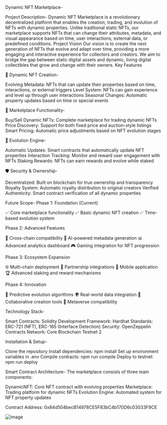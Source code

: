  Dynamic NFT Marketplace- 


Project Description-
Dynamic NFT Marketplace is a revolutionary decentralized platform that enables the creation, trading, and evolution of NFTs with dynamic properties. Unlike traditional static NFTs, our marketplace supports NFTs that can change their attributes, metadata, and visual appearance based on time, user interactions, external data, or predefined conditions.
Project Vision
Our vision is to create the next generation of NFTs that evolve and adapt over time, providing a more engaging and interactive experience for collectors and creators. We aim to bridge the gap between static digital assets and dynamic, living digital collectibles that grow and change with their owners.
Key Features

🌟 Dynamic NFT Creation-

Evolving Metadata: NFTs that can update their properties based on time, interactions, or external triggers
Level System: NFTs can gain experience and level up through user interactions
Seasonal Changes: Automatic property updates based on time or special events

🛒 Marketplace Functionality-

Buy/Sell Dynamic NFTs: Complete marketplace for trading dynamic NFTs
Price Discovery: Support for both fixed price and auction-style listings
Smart Pricing: Automatic price adjustments based on NFT evolution stages

🔄 Evolution Engine-

Automatic Updates: Smart contracts that automatically update NFT properties
Interaction Tracking: Monitor and reward user engagement with NFTs
Staking Rewards: NFTs can earn rewards and evolve while staked

🛡️ Security & Ownership-

Decentralized: Built on blockchain for true ownership and transparency
Royalty System: Automatic royalty distribution to original creators
Verified Authenticity: Smart contract verification of all dynamic properties

Future Scope-
Phase 1: Foundation (Current)

✅ Core marketplace functionality
✅ Basic dynamic NFT creation
✅ Time-based evolution system

Phase 2: Advanced Features

🔄 Cross-chain compatibility
🤖 AI-powered metadata generation
📊 Advanced analytics dashboard
🎮 Gaming integration for NFT progression

Phase 3: Ecosystem Expansion

🌐 Multi-chain deployment
🤝 Partnership integrations
📱 Mobile application
🏆 Advanced staking and reward mechanisms

Phase 4: Innovation

🔮 Predictive evolution algorithms
🌍 Real-world data integration
🎨 Collaborative creation tools
🚀 Metaverse compatibility

Technology Stack-

Smart Contracts: Solidity
Development Framework: Hardhat
Standards: ERC-721 (NFT), ERC-165 (Interface Detection)
Security: OpenZeppelin Contracts
Network: Core Blockchain Testnet 2

Installation & Setup-

Clone the repository
Install dependencies: npm install
Set up environment variables in .env
Compile contracts: npm run compile
Deploy to testnet: npm run deploy

Smart Contract Architecture-
The marketplace consists of three main components:

DynamicNFT: Core NFT contract with evolving properties
Marketplace: Trading platform for dynamic NFTs
Evolution Engine: Automated system for NFT property updates

Contract Address:
0x84d504becB14978CE5F83bC4b170D6c03033F9CE

![image](https://github.com/user-attachments/assets/eda02d31-578d-4ab7-97b3-ce77924dd553)
